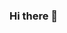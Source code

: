 ### Hi there 👋

<!--
**leilajune/leilajune** is a ✨ _special_ ✨ repository because its `README.md` (this file) appears on your GitHub profile.

![](https://media.giphy.com/media/XlLrxluYus8XoVhYA4/giphy.gif)
